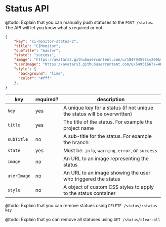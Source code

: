 # Status API

@todo: Explain that you can manually push statuses to the `POST /status`. The API will let you know what's required or not.

```json
{
    "key": "ci-monitor-status-2",
    "title": "CIMonitor",
    "subTitle": "master",
    "state": "success",
    "image": "https://avatars2.githubusercontent.com/u/18479455?s=200&v=4",
    "userImage": "https://avatars3.githubusercontent.com/u/6495166?s=460&v=4",
    "style": {
      "background": "lime",
      "color": "#fff"
    },
}
```

| key         | required? | description                                                              |
| ----------- | --------- | ------------------------------------------------------------------------ |
| `key`       | yes       | A unique key for a status (if not unique the status will be overwritten) |
| `title`     | yes       | The title of the status. For example the project name                    |
| `subTitle`  | no        | A sub-title for the status. For example the branch                       |
| `state`     | yes       | Must be: `info`, `warning`, `error`, or `success`                        |
| `image`     | no        | An URL to an image representing the status                               |
| `userImage` | no        | An URL to an image showing the user who triggered the status             |
| `style`     | no        | A object of custom CSS styles to apply to the status container           |

@todo: Explain that you can remove statues using `DELETE /status/:status-key`

@todo: Explain that yo can remove all statuses using `GET /status/clear-all`

